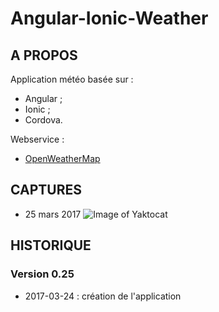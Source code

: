 # Angular-Ionic-Weather

## A PROPOS
Application météo basée sur :
* Angular ;
* Ionic ;
* Cordova.

Webservice : 
* [OpenWeatherMap](http://openweathermap.org/)

## CAPTURES
* 25 mars 2017
![Image of Yaktocat](https://octodex.github.com/images/yaktocat.png)

## HISTORIQUE

### Version 0.25
* 2017-03-24 : création de l'application

